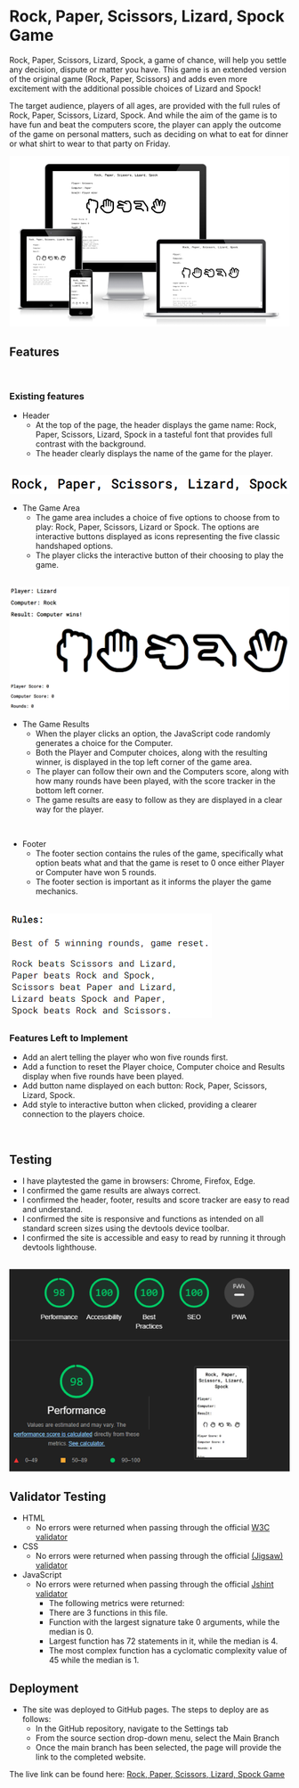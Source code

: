 # Rock, Paper, Scissors, Lizard, Spock Game

Rock, Paper, Scissors, Lizard, Spock, a game of chance, will help you settle any decision, dispute or matter you have. This game is an extended version of the original game (Rock, Paper, Scissors) and adds even more excitement with the additional possible choices of Lizard and Spock! 

The target audience, players of all ages, are provided with the full rules of Rock, Paper, Scissors, Lizard, Spock. And while the aim of the game is to have fun and beat the computers score, the player can apply the outcome of the game on personal matters, such as deciding on what to eat for dinner or what shirt to wear to that party on Friday. 

<img src="assets/images/amiresponsive_white.png" alt="Image showing the sites multi-platform responsive design">

<br>

## Features

<br>

### Existing features 

- Header
    - At the top of the page, the header displays the game name: Rock, Paper, Scissors, Lizard, Spock in a tasteful font that provides full contrast with the background. 
    - The header clearly displays the name of the game for the player. 

<br>

<img src="assets/images/game_header.png" alt="Game name">

<br>

- The Game Area 
    - The game area includes a choice of five options to choose from to play: Rock, Paper, Scissors, Lizard or Spock. The options are interactive buttons displayed as icons representing the five classic handshaped options. 
    - The player clicks the interactive button of their choosing to play the game. 

<br>

<img src="assets/images/game_area.png" alt="Playable options and game results">

<br>

- The Game Results
    - When the player clicks an option, the JavaScript code randomly generates a choice for the Computer. 
    - Both the Player and Computer choices, along with the resulting winner, is displayed in the top left corner of the game area. 
    - The player can follow their own and the Computers score, along with how many rounds have been played, with the score tracker in the bottom left corner. 
    - The game results are easy to follow as they are displayed in a clear way for the player. 

<br>

- Footer
    - The footer section contains the rules of the game, specifically what option beats what and that the game is reset to 0 once either Player or Computer have won 5 rounds. 
    - The footer section is important as it informs the player the game mechanics. 

<br>

<img src="assets/images/game_rules.png" alt="Playable options and game results">

<br>

### Features Left to Implement

- Add an alert telling the player who won five rounds first. 
- Add a function to reset the Player choice, Computer choice and Results display when five rounds have been played. 
- Add button name displayed on each button: Rock, Paper, Scissors, Lizard, Spock. 
- Add style to interactive button when clicked, providing a clearer connection to the players choice.

<br>

## Testing

- I have playtested the game in browsers: Chrome, Firefox, Edge. 
- I confirmed the game results are always correct. 
- I confirmed the header, footer, results and score tracker are easy to read and understand. 
- I confirmed the site is responsive and functions as intended on all standard screen sizes using the devtools device toolbar. 
- I confirmed the site is accessible and easy to read by running it through devtools lighthouse. 

<br>

<img src="assets/images/lighthouse_m.png" alt="Lighthouse score">

<br>

## Validator Testing

- HTML
    - No errors were returned when passing through the official [W3C validator](https://validator.w3.org/)
- CSS 
    - No errors were returned when passing through the official [(Jigsaw) validator](https://jigsaw.w3.org/css-validator/)
- JavaScript 
    - No errors were returned when passing through the official [Jshint validator](https://jshint.com/)
        - The following metrics were returned: 
        - There are 3 functions in this file.
        - Function with the largest signature take 0 arguments, while the median is 0.
        - Largest function has 72 statements in it, while the median is 4. 
        - The most complex function has a cyclomatic complexity value of 45 while the median is 1.


## Deployment 
- The site was deployed to GitHub pages. The steps to deploy are as follows:
    - In the GitHub repository, navigate to the Settings tab
    - From the source section drop-down menu, select the Main Branch
    - Once the main branch has been selected, the page will provide the link to the completed website. 

The live link can be found here: [Rock, Paper, Scissors, Lizard, Spock Game](https://csilfverskiold.github.io/rpsls/)